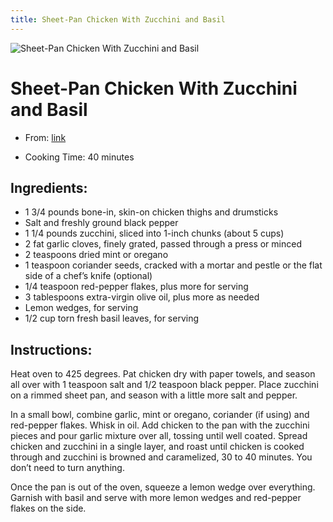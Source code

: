```yaml
---
title: Sheet-Pan Chicken With Zucchini and Basil
---
```


![Sheet-Pan Chicken With Zucchini and Basil](https://static01.nyt.com/images/2021/07/07/dining/02Apperex-chicken/merlin_189797592_79bea45f-6820-418d-868c-cb0a776cbd1c-articleLarge.jpg)

# Sheet-Pan Chicken With Zucchini and Basil

- From: [link](https://cooking.nytimes.com/recipes/1022358-sheet-pan-chicken-with-zucchini-and-basil)

- Cooking Time: 40 minutes

## Ingredients:

- 1 3/4 pounds bone-in, skin-on chicken thighs and drumsticks
- Salt and freshly ground black pepper
- 1 1/4 pounds zucchini, sliced into 1-inch chunks (about 5 cups)
- 2 fat garlic cloves, finely grated, passed through a press or minced
- 2 teaspoons dried mint or oregano
- 1 teaspoon coriander seeds, cracked with a mortar and pestle or the flat side of a chef’s knife (optional)
- 1/4 teaspoon red-pepper flakes, plus more for serving
- 3 tablespoons extra-virgin olive oil, plus more as needed
- Lemon wedges, for serving
- 1/2 cup torn fresh basil leaves, for serving

## Instructions:

Heat oven to 425 degrees. Pat chicken dry with paper towels, and season all over with 1 teaspoon salt and 1/2 teaspoon black pepper. Place zucchini on a rimmed sheet pan, and season with a little more salt and pepper.

In a small bowl, combine garlic, mint or oregano, coriander (if using) and red-pepper flakes. Whisk in oil. Add chicken to the pan with the zucchini pieces and pour garlic mixture over all, tossing until well coated. Spread chicken and zucchini in a single layer, and roast until chicken is cooked through and zucchini is browned and caramelized, 30 to 40 minutes. You don’t need to turn anything.

Once the pan is out of the oven, squeeze a lemon wedge over everything. Garnish with basil and serve with more lemon wedges and red-pepper flakes on the side.
